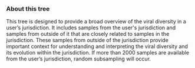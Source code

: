 ### About this tree
This tree is designed to provide a broad overview of the viral diversity in a user’s jurisdiction. It includes samples from the user's jurisdiction and samples from outside of it that are closely related to samples in the jurisdiction. These samples from outside of the jurisdiction provide important context for understanding and interpreting the viral diversity and its evolution within the jurisdiction. If more than 2000 samples are available from the user’s jurisdiction, random subsampling will occur.
